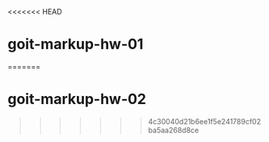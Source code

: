 <<<<<<< HEAD
# goit-markup-hw-01
=======
# goit-markup-hw-02
>>>>>>> 4c30040d21b6ee1f5e241789cf02ba5aa268d8ce
